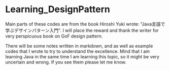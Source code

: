 # Learning_DesignPattern

Main parts of these codes are from the book Hiroshi Yuki wrote: "Java言語で学ぶデザインパターン入門".
I will place the reward and thank the writer for very perspicuous book on GoF design pattern.

There will be some notes written in markdown, and as well as example codes that I wrote to
try to understand the excellence. Mind that I am learning Java in the same time I am learning this topic, so it might be very uncertain and wrong. If you see them please let me know.

